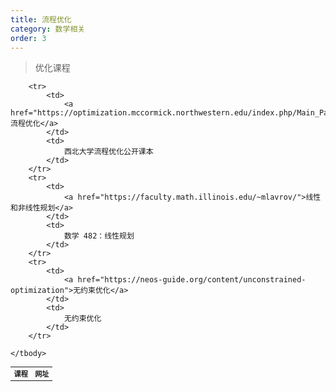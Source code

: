 ```yaml
---
title: 流程优化
category: 数学相关
order: 3
---
```


> 优化课程
<table width="1033" style="font-size: 0.8em;">
	<tbody>
		<tr>
			<td>
				<strong>
					课程
				</strong>
			</td>
			<td>
				<strong>
					网址
				</strong>
			</td>
		</tr>
		
		<tr>
			<td>
				<a href="https://optimization.mccormick.northwestern.edu/index.php/Main_Page">流程优化</a>
			</td>
			<td>
				西北大学流程优化公开课本
			</td>
		</tr>
		<tr>
			<td>
				<a href="https://faculty.math.illinois.edu/~mlavrov/">线性和非线性规划</a>
			</td>
			<td>
				数学 482：线性规划
			</td>
		</tr>
		<tr>
			<td>
				<a href="https://neos-guide.org/content/unconstrained-optimization">无约束优化</a>
			</td>
			<td>
				无约束优化
			</td>
		</tr>
		
	</tbody>
</table>
